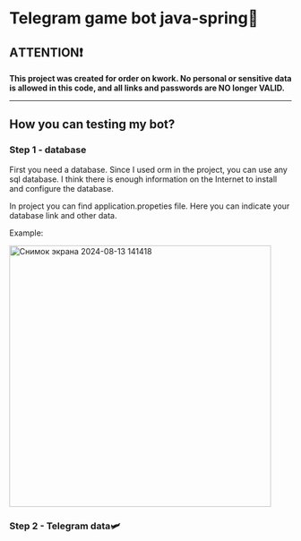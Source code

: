 # Telegram game bot java-spring🤖

## АTTENTION❗
**This project was created for order on kwork. No personal or sensitive data is allowed in this code, and all links and passwords are NO longer VALID.**

---
## How you can testing my bot?

### Step 1 - database
First you need a database. Since I used orm in the project, you can use any sql database. I think there is enough information on the Internet to install and configure the database.

In project you can find application.propeties file. Here you can indicate your database link and other data.

Example:

<img width="467" alt="Снимок экрана 2024-08-13 141418" src="https://github.com/user-attachments/assets/4d9e5225-4a70-452c-a1f7-23dd90dae73f">

### Step 2 - Telegram data🛩



